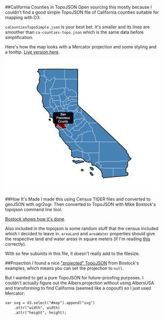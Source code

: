 ##California Counties in TopoJSON
Open sourcing this mostly because I couldn't find a good simple TopoJSON file of California counties suitable for mapping with D3.

`caCountiesTopoSimple.json` is your best bet. It's smaller and its lines are smoother than `ca-counties-topo.json` which is the same data before simplification.

Here's how the map looks with a Mercator projection and some styling and a tooltip. [Live version here](http://scottpham.github.io/california-counties/).

![](thumbnail.png)

##How It's Made
I made this using Census TIGER files and converted to geoJSON with ogr2ogr. Then converted to TopoJSON with Mike Bostock's topojson command line tool.

[Bostock shows how it's done](http://bost.ocks.org/mike/map/).

Also included in the topojson is some random stuff that the census included which I decided to leave in.  `areaLand` and `areaWater` properties should give the respective land and water areas in square meters (if I'm reading [this](http://quickfacts.census.gov/qfd/meta/long_LND110210.htm) correctly). 

With so few subunits in this file, it doesn't really add to the filesize.

##Projection
I found a nice ["projected" TopoJSON]() from Bostock's examples, which means you can set the projection to `null`. 

But I wanted to get a pure TopoJSON for future-proofing purposes.  I couldn't actually figure out the Albers projection without using AlbersUSA and transforming to find California (seemed like a copout!) so I just used Mercator:

    var svg = d3.select("#map").append("svg")
	    .attr("width", width)
	    .attr("height", height);
